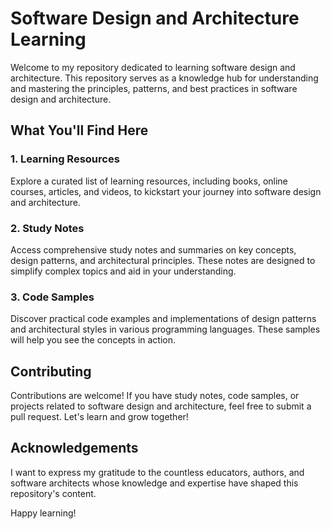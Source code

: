 # Software Design and Architecture Learning

Welcome to my repository dedicated to learning software design and architecture. This repository serves as a knowledge hub for understanding and mastering the principles, patterns, and best practices in software design and architecture.

## What You'll Find Here

### 1. Learning Resources

Explore a curated list of learning resources, including books, online courses, articles, and videos, to kickstart your journey into software design and architecture.

### 2. Study Notes

Access comprehensive study notes and summaries on key concepts, design patterns, and architectural principles. These notes are designed to simplify complex topics and aid in your understanding.

### 3. Code Samples

Discover practical code examples and implementations of design patterns and architectural styles in various programming languages. These samples will help you see the concepts in action.

## Contributing

Contributions are welcome! If you have study notes, code samples, or projects related to software design and architecture, feel free to submit a pull request. Let's learn and grow together!

## Acknowledgements

I want to express my gratitude to the countless educators, authors, and software architects whose knowledge and expertise have shaped this repository's content.

Happy learning!
